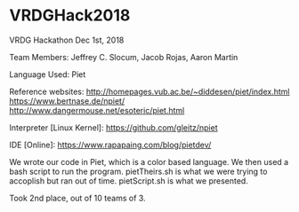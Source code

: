 # VRDGHack2018
VRDG Hackathon Dec 1st, 2018

Team Members: Jeffrey C. Slocum, Jacob Rojas, Aaron Martin

Language Used: Piet

Reference websites:
  http://homepages.vub.ac.be/~diddesen/piet/index.html
  https://www.bertnase.de/npiet/
  http://www.dangermouse.net/esoteric/piet.html


Interpreter [Linux Kernel]:
  https://github.com/gleitz/npiet
  
 
IDE [Online]:
  https://www.rapapaing.com/blog/pietdev/
  
We wrote our code in Piet, which is a color based language. We then used a bash script to run the program. 
pietTheirs.sh is what we were trying to accoplish but ran out of time.
pietScript.sh is what we presented.

Took 2nd place, out of 10 teams of 3.
